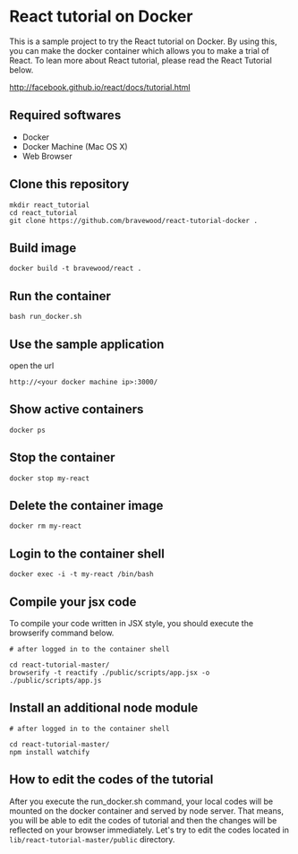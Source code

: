 # React tutorial on Docker
This is a sample project to try the React tutorial on Docker.
By using this, you can make the docker container which allows you to make a trial of React.
To lean more about React tutorial, please read the React Tutorial below.

http://facebook.github.io/react/docs/tutorial.html


## Required softwares
+ Docker
+ Docker Machine (Mac OS X)
+ Web Browser


## Clone this repository
```
mkdir react_tutorial
cd react_tutorial
git clone https://github.com/bravewood/react-tutorial-docker .
```

## Build image
```
docker build -t bravewood/react .
```


## Run the container
```
bash run_docker.sh
```


## Use the sample application
open the url
```
http://<your docker machine ip>:3000/
```


## Show active containers
```
docker ps
```


## Stop the container
```
docker stop my-react
```


## Delete the container image
```
docker rm my-react
```


## Login to the container shell
```
docker exec -i -t my-react /bin/bash
```

## Compile your jsx code
To compile your code written in JSX style, you should execute the browserify command below.
```
# after logged in to the container shell

cd react-tutorial-master/
browserify -t reactify ./public/scripts/app.jsx -o ./public/scripts/app.js
```

## Install an additional node module
```
# after logged in to the container shell

cd react-tutorial-master/
npm install watchify
```


## How to edit the codes of the tutorial
After you execute the run_docker.sh command, your local codes will be mounted on the docker container and served by node server.
That means, you will be able to edit the codes of tutorial and then the changes will be reflected on your browser immediately.
Let's try to edit the codes located in ``lib/react-tutorial-master/public`` directory.
